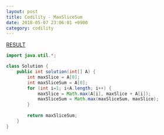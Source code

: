 ```yaml
---
layout: post
title: Codility - MaxSliceSum
date: 2018-05-07 23:06:01 +0900
category: codility
---
```


[RESULT](https://app.codility.com/demo/results/trainingQV4HHP-G32)

```java
import java.util.*;

class Solution {
    public int solution(int[] A) {
        int maxSlice = A[0];
        int maxSliceSum = A[0];
        for (int i=1; i<A.length; i++) {
            maxSlice = Math.max(A[i], maxSlice + A[i]);
            maxSliceSum = Math.max(maxSliceSum, maxSlice);
        }
        
        return maxSliceSum;       
    }
}
```
